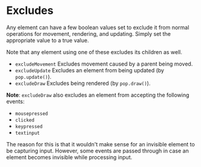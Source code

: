 # Excludes

Any element can have a few boolean values set to exclude it from normal
operations for movement, rendering, and updating. Simply set the appropriate
value to a true value.

Note that any element using one of these excludes its children as well.

- `excludeMovement` Excludes movement caused by a parent being moved.
- `excludeUpdate` Excludes an element from being updated (by `pop.update()`).
- `excludeDraw` Excludes being rendered (by `pop.draw()`).

**Note**: `excludeDraw` also excludes an element from accepting the following
events:

- `mousepressed`
- `clicked`
- `keypressed`
- `textinput`

The reason for this is that it wouldn't make sense for an invisible element to
be capturing input. However, some events are passed through in case an element
becomes invisible while processing input.
